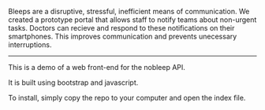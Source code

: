 Bleeps are a disruptive, stressful, inefficient means of communication.
We created a prototype portal that allows staff to notify teams about 
non-urgent tasks. Doctors can recieve and respond to these notifications 
on their smartphones. This improves communication and prevents 
unecessary interruptions.

-------

This is a demo of a web front-end for the nobleep API.

It is built using bootstrap and javascript.

To install, simply copy the repo to your computer and open the index file.


